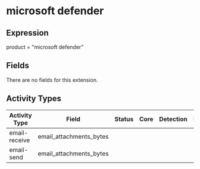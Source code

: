 microsoft defender
==================

Expression
----------

product = "microsoft defender"

Fields
------

There are no fields for this extension.

Activity Types
--------------

| Activity Type | Field                   | Status | Core | Detection | Informational |
| ------------- | ----------------------- | ------ | ---- | --------- | ------------- |
| email-receive | email_attachments_bytes |        |      |           | &#10003;      |
| email-send    | email_attachments_bytes |        |      |           | &#10003;      |

